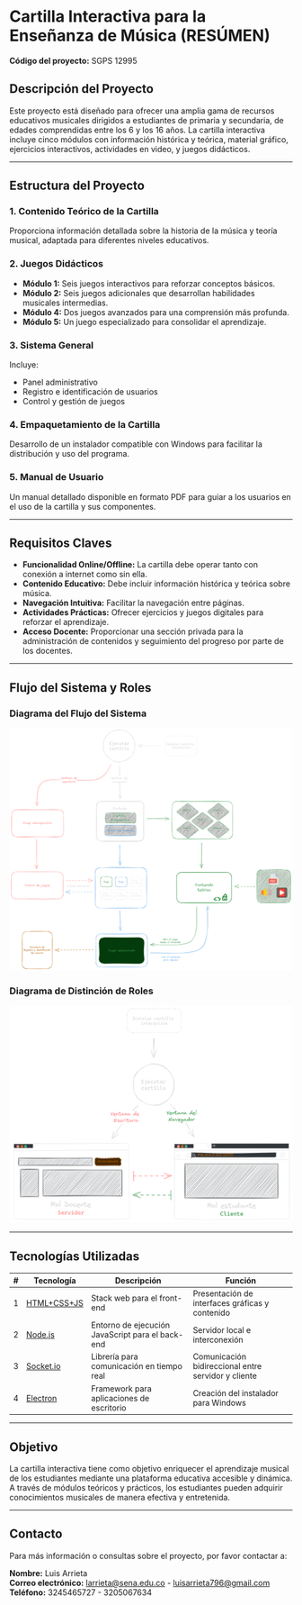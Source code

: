 # Cartilla Interactiva para la Enseñanza de Música (RESÚMEN)

**Código del proyecto:** SGPS 12995

## Descripción del Proyecto

Este proyecto está diseñado para ofrecer una amplia gama de recursos educativos musicales dirigidos a estudiantes de primaria y secundaria, de edades comprendidas entre los 6 y los 16 años. La cartilla interactiva incluye cinco módulos con información histórica y teórica, material gráfico, ejercicios interactivos, actividades en video, y juegos didácticos.

---

## Estructura del Proyecto

### 1. Contenido Teórico de la Cartilla

Proporciona información detallada sobre la historia de la música y teoría musical, adaptada para diferentes niveles educativos.

### 2. Juegos Didácticos

- **Módulo 1:** Seis juegos interactivos para reforzar conceptos básicos.
- **Módulo 2:** Seis juegos adicionales que desarrollan habilidades musicales intermedias.
- **Módulo 4:** Dos juegos avanzados para una comprensión más profunda.
- **Módulo 5:** Un juego especializado para consolidar el aprendizaje.

### 3. Sistema General

Incluye:

- Panel administrativo
- Registro e identificación de usuarios
- Control y gestión de juegos

### 4. Empaquetamiento de la Cartilla

Desarrollo de un instalador compatible con Windows para facilitar la distribución y uso del programa.

### 5. Manual de Usuario

Un manual detallado disponible en formato PDF para guiar a los usuarios en el uso de la cartilla y sus componentes.

---

## Requisitos Claves

- **Funcionalidad Online/Offline:** La cartilla debe operar tanto con conexión a internet como sin ella.
- **Contenido Educativo:** Debe incluir información histórica y teórica sobre música.
- **Navegación Intuitiva:** Facilitar la navegación entre páginas.
- **Actividades Prácticas:** Ofrecer ejercicios y juegos digitales para reforzar el aprendizaje.
- **Acceso Docente:** Proporcionar una sección privada para la administración de contenidos y seguimiento del progreso por parte de los docentes.

---

## Flujo del Sistema y Roles

### Diagrama del Flujo del Sistema

![Diagrama del flujo del sistema](./system-flow.png)

### Diagrama de Distinción de Roles

![Diagrama de distinción de roles](./role-distintion.png)

---

## Tecnologías Utilizadas

| # | Tecnología | Descripción | Función |
|---|------------|-------------|---------|
| 1 | [HTML+CSS+JS](https://developer.mozilla.org/es/docs/Learn/HTML) | Stack web para el front-end | Presentación de interfaces gráficas y contenido |
| 2 | [Node.js](https://nodejs.org/) | Entorno de ejecución JavaScript para el back-end | Servidor local e interconexión |
| 3 | [Socket.io](https://socket.io/) | Librería para comunicación en tiempo real | Comunicación bidireccional entre servidor y cliente |
| 4 | [Electron](https://www.electronjs.org/) | Framework para aplicaciones de escritorio | Creación del instalador para Windows |

---

## Objetivo

La cartilla interactiva tiene como objetivo enriquecer el aprendizaje musical de los estudiantes mediante una plataforma educativa accesible y dinámica. A través de módulos teóricos y prácticos, los estudiantes pueden adquirir conocimientos musicales de manera efectiva y entretenida.

---

## Contacto

Para más información o consultas sobre el proyecto, por favor contactar a:

**Nombre:** Luis Arrieta  
**Correo electrónico:** <larrieta@sena.edu.co> - <luisarrieta796@gmail.com>  
**Teléfono:** 3245465727 - 3205067634
